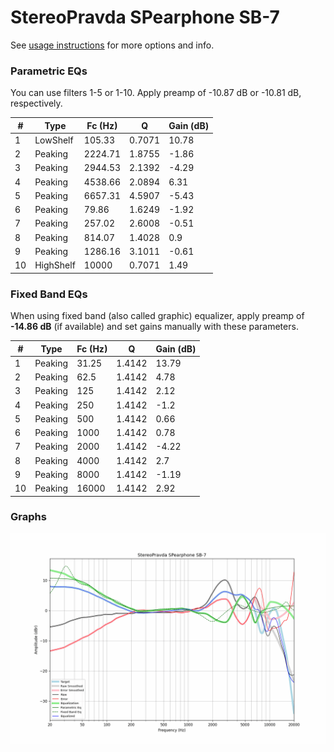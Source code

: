 # StereoPravda SPearphone SB-7
See [usage instructions](https://github.com/jaakkopasanen/AutoEq#usage) for more options and info.

### Parametric EQs
You can use filters 1-5 or 1-10. Apply preamp of -10.87 dB or -10.81 dB, respectively.

|   # | Type      |   Fc (Hz) |      Q |   Gain (dB) |
|-----|-----------|-----------|--------|-------------|
|   1 | LowShelf  |    105.33 | 0.7071 |       10.78 |
|   2 | Peaking   |   2224.71 | 1.8755 |       -1.86 |
|   3 | Peaking   |   2944.53 | 2.1392 |       -4.29 |
|   4 | Peaking   |   4538.66 | 2.0894 |        6.31 |
|   5 | Peaking   |   6657.31 | 4.5907 |       -5.43 |
|   6 | Peaking   |     79.86 | 1.6249 |       -1.92 |
|   7 | Peaking   |    257.02 | 2.6008 |       -0.51 |
|   8 | Peaking   |    814.07 | 1.4028 |        0.9  |
|   9 | Peaking   |   1286.16 | 3.1011 |       -0.61 |
|  10 | HighShelf |  10000    | 0.7071 |        1.49 |

### Fixed Band EQs
When using fixed band (also called graphic) equalizer, apply preamp of **-14.86 dB** (if available) and set gains manually with these parameters.

|   # | Type    |   Fc (Hz) |      Q |   Gain (dB) |
|-----|---------|-----------|--------|-------------|
|   1 | Peaking |     31.25 | 1.4142 |       13.79 |
|   2 | Peaking |     62.5  | 1.4142 |        4.78 |
|   3 | Peaking |    125    | 1.4142 |        2.12 |
|   4 | Peaking |    250    | 1.4142 |       -1.2  |
|   5 | Peaking |    500    | 1.4142 |        0.66 |
|   6 | Peaking |   1000    | 1.4142 |        0.78 |
|   7 | Peaking |   2000    | 1.4142 |       -4.22 |
|   8 | Peaking |   4000    | 1.4142 |        2.7  |
|   9 | Peaking |   8000    | 1.4142 |       -1.19 |
|  10 | Peaking |  16000    | 1.4142 |        2.92 |

### Graphs
![](./StereoPravda%20SPearphone%20SB-7.png)
